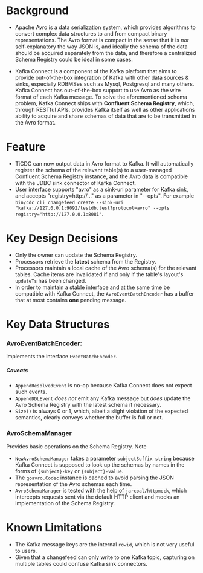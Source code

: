 # Background

- Apache Avro is a data serialization system, which provides algorithms to convert complex data structures to and from compact binary representations. The Avro format is compact in the sense that it is *not* self-explanatory the way JSON is, and ideally the schema of the data should be acquired separately from the data, and therefore a centralized Schema Registry could be ideal in some cases. 

- Kafka Connect is a component of the Kafka platform that aims to provide out-of-the-box integration of Kafka with other data sources & sinks, especially RDBMSes such as Mysql, Postgresql and many others. Kafka Connect has out-of-the-box support to use Avro as the wire format of each Kafka message. To solve the aforementioned schema problem, Kafka Connect ships with **Confluent Schema Registry**, which, through RESTful APIs, provides Kafka itself as well as other applications ability to acquire and share schemas of data that are to be transmitted in the Avro format.

# Feature
- TiCDC can now output data in Avro format to Kafka. It will automatically register the schema of the relevant table(s) to a user-managed Confluent Schema Registry instance, and the Avro data is compatible with the JDBC sink connector of Kafka Connect.
- User interface supports "avro" as a sink-uri parameter for Kafka sink, and accepts "registry=http://..." as a parameter in "--opts". For example `bin/cdc cli changefeed create --sink-uri "kafka://127.0.0.1:9092/testdb.test?protocol=avro" --opts registry="http://127.0.0.1:8081"`.

# Key Design Decisions
- Only the owner can update the Schema Registry.
- Processors retrieve the **latest** schema from the Registry.
- Processors maintain a local cache of the Avro schema(s) for the relevant tables. Cache items are invalidated if and only if the table's layout's `updateTs` has been changed.
- In order to maintain a stable interface and at the same time be compatible with Kafka Connect, the `AvroEventBatchEncoder` has a buffer that at most contains **one** pending message.

# Key Data Structures

### AvroEventBatchEncoder:
implements the interface `EventBatchEncoder`. 
##### Caveats
- `AppendResolvedEvent` is no-op because Kafka Connect does not expect such events.
- `AppendDDLEvent` *does not* emit any Kafka message but *does* update the Avro Schema Registry with the latest schema if necessary.
- `Size()` is always 0 or 1, which, albeit a slight violation of the expected semantics, clearly conveys whether the buffer is full or not.

### AvroSchemaManager
Provides basic operations on the Schema Registry. 
Note
 - `NewAvroSchemaManager` takes a parameter `subjectSuffix string` because Kafka Connect is supposed to look up the schemas by names in the forms of `{subject}-key` or `{subject}-value`.
 - The `goavro.Codec` instance is cached to avoid parsing the JSON representation of the Avro schemas each time.
 -  `AvroSchemaManager` is tested with the help of `jarcoal/httpmock`, which intercepts requests sent via the default HTTP client and mocks an implementation of the Schema Registry.
 
# Known Limitations
- The Kafka message keys are the internal `rowid`, which is not very useful to users.
- Given that a changefeed can only write to one Kafka topic, capturing on multiple tables could confuse Kafka sink connectors. 